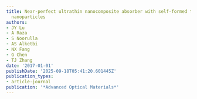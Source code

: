 ```yaml
---
title: Near‐perfect ultrathin nanocomposite absorber with self‐formed topping plasmonic
  nanoparticles
authors:
- JY Lu
- A Raza
- S Noorulla
- AS Alketbi
- NX Fang
- G Chen
- TJ Zhang
date: '2017-01-01'
publishDate: '2025-09-18T05:41:20.601445Z'
publication_types:
- article-journal
publication: '*Advanced Optical Materials*'
---
```

